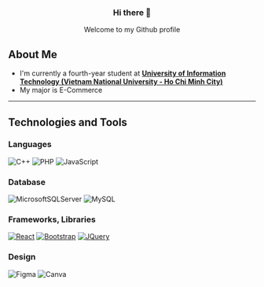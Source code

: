 <div align="center">
  <h3 align="center">Hi there 👋</h3>
  <p align="center">Welcome to my Github profile</p>
</div>

## About Me

* I'm currently a fourth-year student at **[University of Information Technology (Vietnam National University - Ho Chi Minh City)](https://www.uit.edu.vn/)**
* My major is E-Commerce
---

## Technologies and Tools

<h3>Languages</h3>

![C++][Cplusplus.com] ![PHP][PHP.net] ![JavaScript][JavaScript.info]

<h3>Database</h3>

![MicrosoftSQLServer][SQLserver] ![MySQL][MySQL.com]

<h3>Frameworks, Libraries</h3>

[![React][React.js]][React-url] [![Bootstrap][Bootstrap.com]][Bootstrap-url] [![JQuery][JQuery.com]][JQuery-url]

<h3>Design</h3>

![Figma][Figma.com] ![Canva][Canva.com]


<!-- MARKDOWN LINKS & IMAGES -->
<!-- https://www.markdownguide.org/basic-syntax/#reference-style-links -->

[JavaScript.info]: https://img.shields.io/badge/with%20a%20logo-grey?style=for-the-badge&logo=javascript
[Cplusplus.com]: https://img.shields.io/badge/c++-%2300599C.svg?style=for-the-badge&logo=c%2B%2B&logoColor=white
[PHP.net]: https://img.shields.io/badge/php-%23777BB4.svg?style=for-the-badge&logo=php&logoColor=white
[SQLserver]: https://img.shields.io/badge/Microsoft%20SQL%20Server-CC2927?style=for-the-badge&logo=microsoft%20sql%20server&logoColor=white
[MySQL.com]: https://img.shields.io/badge/mysql-%2300f.svg?style=for-the-badge&logo=mysql&logoColor=white
[Next.js]: https://img.shields.io/badge/next.js-000000?style=for-the-badge&logo=nextdotjs&logoColor=white
[Next-url]: https://nextjs.org/
[React.js]: https://img.shields.io/badge/React-20232A?style=for-the-badge&logo=react&logoColor=61DAFB
[React-url]: https://reactjs.org/
[Vue.js]: https://img.shields.io/badge/Vue.js-35495E?style=for-the-badge&logo=vuedotjs&logoColor=4FC08D
[Vue-url]: https://vuejs.org/
[Angular.io]: https://img.shields.io/badge/Angular-DD0031?style=for-the-badge&logo=angular&logoColor=white
[Angular-url]: https://angular.io/
[Svelte.dev]: https://img.shields.io/badge/Svelte-4A4A55?style=for-the-badge&logo=svelte&logoColor=FF3E00
[Svelte-url]: https://svelte.dev/
[Laravel.com]: https://img.shields.io/badge/Laravel-FF2D20?style=for-the-badge&logo=laravel&logoColor=white
[Laravel-url]: https://laravel.com
[Bootstrap.com]: https://img.shields.io/badge/Bootstrap-563D7C?style=for-the-badge&logo=bootstrap&logoColor=white
[Bootstrap-url]: https://getbootstrap.com
[JQuery.com]: https://img.shields.io/badge/jQuery-0769AD?style=for-the-badge&logo=jquery&logoColor=white
[JQuery-url]: https://jquery.com 
[Figma.com]: https://img.shields.io/badge/figma-%23F24E1E.svg?style=for-the-badge&logo=figma&logoColor=white
[Canva.com]: https://img.shields.io/badge/Canva-%2300C4CC.svg?style=for-the-badge&logo=Canva&logoColor=white

#

<!--
**phanthanhbach/phanthanhbach** is a ✨ _special_ ✨ repository because its `README.md` (this file) appears on your GitHub profile.

Here are some ideas to get you started:

- 🔭 I’m currently working on ...
- 🌱 I’m currently learning ...
- 👯 I’m looking to collaborate on ...
- 🤔 I’m looking for help with ...
- 💬 Ask me about ...
- 📫 How to reach me: ...
- 😄 Pronouns: ...
- ⚡ Fun fact: ...
-->

